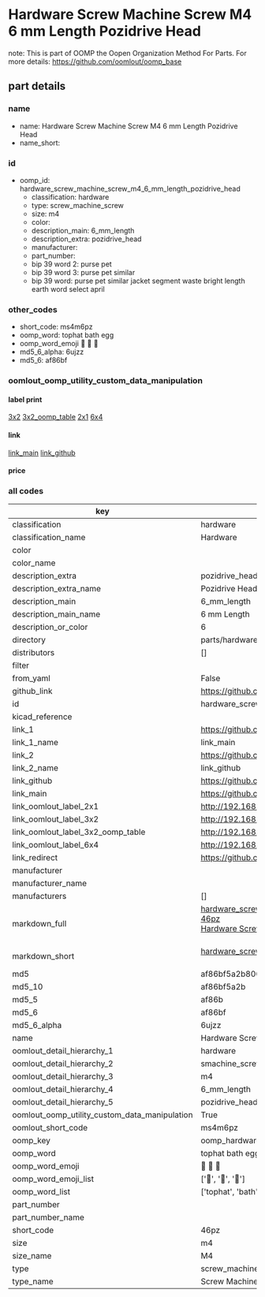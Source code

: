 # Hardware Screw Machine Screw M4 6 mm Length Pozidrive Head  

note: This is part of OOMP the Oopen Organization Method For Parts. For more details: https://github.com/oomlout/oomp_base

##  part details
  







### name
* name: Hardware Screw Machine Screw M4 6 mm Length Pozidrive Head
* name_short: 
### id
* oomp_id: hardware_screw_machine_screw_m4_6_mm_length_pozidrive_head
  * classification: hardware
  * type: screw_machine_screw
  * size: m4
  * color: 
  * description_main: 6_mm_length
  * description_extra: pozidrive_head
  * manufacturer: 
  * part_number: 
  * bip 39 word 2: purse pet
  * bip 39 word 3: purse pet similar
  * bip 39 word: purse pet similar jacket segment waste bright length earth word select april

### other_codes
* short_code: ms4m6pz
* oomp_word: tophat bath egg
* oomp_word_emoji :tophat: :bath: :egg:
* md5_6_alpha: 6ujzz
* md5_6: af86bf






### oomlout_oomp_utility_custom_data_manipulation
#### label print
[3x2](http://192.168.1.245:1112/?label=oomp%206ujzz)
[3x2_oomp_table](http://192.168.1.108:1112/?label=oomp%206ujzz)
[2x1](http://192.168.1.242:1112/?label=oomp%206ujzz)
[6x4](http://192.168.1.55:1112/?label=oomp%206ujzz)    

#### link

[link_main](https://github.com/oomlout/oomlout_oomp_version_1_messy/tree/main/parts/hardware_screw_machine_screw_m4_6_mm_length_pozidrive_head) [link_github](https://github.com/oomlout/oomlout_oomp_version_1_messy/tree/main/parts/hardware_screw_machine_screw_m4_6_mm_length_pozidrive_head)                             

#### price







### all codes 
| key | value |  
| --- | --- |  
| classification | hardware |  
| classification_name | Hardware |  
| color |  |  
| color_name |  |  
| description_extra | pozidrive_head |  
| description_extra_name | Pozidrive Head |  
| description_main | 6_mm_length |  
| description_main_name | 6 mm Length |  
| description_or_color | 6 |  
| directory | parts/hardware_screw_machine_screw_m4_6_mm_length_pozidrive_head |  
| distributors | [] |  
| filter |  |  
| from_yaml | False |  
| github_link | https://github.com/oomlout/oomlout_oomp_part_src/tree/main/parts/hardware_screw_machine_screw_m4_6_mm_length_pozidrive_head |  
| id | hardware_screw_machine_screw_m4_6_mm_length_pozidrive_head |  
| kicad_reference |  |  
| link_1 | https://github.com/oomlout/oomlout_oomp_version_1_messy/tree/main/parts/hardware_screw_machine_screw_m4_6_mm_length_pozidrive_head |  
| link_1_name | link_main |  
| link_2 | https://github.com/oomlout/oomlout_oomp_version_1_messy/tree/main/parts/hardware_screw_machine_screw_m4_6_mm_length_pozidrive_head |  
| link_2_name | link_github |  
| link_github | https://github.com/oomlout/oomlout_oomp_version_1_messy/tree/main/parts/hardware_screw_machine_screw_m4_6_mm_length_pozidrive_head |  
| link_main | https://github.com/oomlout/oomlout_oomp_version_1_messy/tree/main/parts/hardware_screw_machine_screw_m4_6_mm_length_pozidrive_head |  
| link_oomlout_label_2x1 | http://192.168.1.242:1112/?label=oomp%206ujzz |  
| link_oomlout_label_3x2 | http://192.168.1.245:1112/?label=oomp%206ujzz |  
| link_oomlout_label_3x2_oomp_table | http://192.168.1.108:1112/?label=oomp%206ujzz |  
| link_oomlout_label_6x4 | http://192.168.1.55:1112/?label=oomp%206ujzz |  
| link_redirect | https://github.com/oomlout/oomlout_oomp_version_1_messy/tree/main/parts/hardware_screw_machine_screw_m4_6_mm_length_pozidrive_head |  
| manufacturer |  |  
| manufacturer_name |  |  
| manufacturers | [] |  
| markdown_full | [hardware_screw_machine_screw_m4_6_mm_length_pozidrive_head](none)<br>[46pz](none)<br>[Hardware Screw Machine Screw M4 6 Mm Length Pozidrive Head](none)<br><br> |  
| markdown_short | [hardware_screw_machine_screw_m4_6_mm_length_pozidrive_head](none)<br><br> |  
| md5 | af86bf5a2b800383dee1977191e8dd74 |  
| md5_10 | af86bf5a2b |  
| md5_5 | af86b |  
| md5_6 | af86bf |  
| md5_6_alpha | 6ujzz |  
| name | Hardware Screw Machine Screw M4 6 mm Length Pozidrive Head |  
| oomlout_detail_hierarchy_1 | hardware |  
| oomlout_detail_hierarchy_2 | smachine_screw |  
| oomlout_detail_hierarchy_3 | m4 |  
| oomlout_detail_hierarchy_4 | 6_mm_length |  
| oomlout_detail_hierarchy_5 | pozidrive_head |  
| oomlout_oomp_utility_custom_data_manipulation | True |  
| oomlout_short_code | ms4m6pz |  
| oomp_key | oomp_hardware_screw_machine_screw_m4_6_mm_length_pozidrive_head |  
| oomp_word | tophat bath egg |  
| oomp_word_emoji | :tophat: :bath: :egg: |  
| oomp_word_emoji_list | [':tophat:', ':bath:', ':egg:'] |  
| oomp_word_list | ['tophat', 'bath', 'egg'] |  
| part_number |  |  
| part_number_name |  |  
| short_code | 46pz |  
| size | m4 |  
| size_name | M4 |  
| type | screw_machine_screw |  
| type_name | Screw Machine Screw |  
